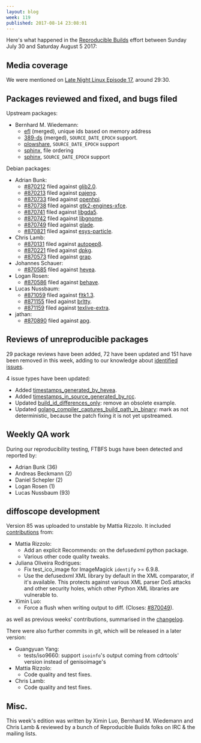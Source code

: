 ```yaml
---
layout: blog
week: 119
published: 2017-08-14 23:08:01
---
```


Here's what happened in the [Reproducible
Builds](https://reproducible-builds.org) effort between Sunday July 30 and
Saturday August 5 2017:


Media coverage
--------------

We were mentioned on [Late Night Linux Episode
17](https://latenightlinux.com/late-night-linux-episode-17/), around 29:30.


Packages reviewed and fixed, and bugs filed
-------------------------------------------

Upstream packages:

* Bernhard M. Wiedemann:
  * [efl](https://phab.enlightenment.org/rEFL4d2117ef2a5344d298dfa7768d01feab0cf86558)
  (merged), unique ids based on memory address
  * [389-ds](https://lists.fedoraproject.org/archives/list/389-devel@lists.fedoraproject.org/thread/RJYESKP3VAHGM5J5W67APFAQPQA6SUY2/)
  (merged), `SOURCE_DATE_EPOCH` support.
  * [plowshare](https://github.com/mcrapet/plowshare/pull/97), `SOURCE_DATE_EPOCH` support
  * [sphinx](https://github.com/sphinx-doc/sphinx/pull/3972), file ordering
  * [sphinx](https://github.com/sphinx-doc/sphinx/pull/3973), `SOURCE_DATE_EPOCH` support

Debian packages:

* Adrian Bunk:
  * [#870212](https://bugs.debian.org/870212) filed against [glib2.0](https://tracker.debian.org/pkg/glib2.0).
  * [#870213](https://bugs.debian.org/870213) filed against [pajeng](https://tracker.debian.org/pkg/pajeng).
  * [#870733](https://bugs.debian.org/870733) filed against [openhpi](https://tracker.debian.org/pkg/openhpi).
  * [#870738](https://bugs.debian.org/870738) filed against [gtk2-engines-xfce](https://tracker.debian.org/pkg/gtk2-engines-xfce).
  * [#870741](https://bugs.debian.org/870741) filed against [libgda5](https://tracker.debian.org/pkg/libgda5).
  * [#870742](https://bugs.debian.org/870742) filed against [libgnome](https://tracker.debian.org/pkg/libgnome).
  * [#870749](https://bugs.debian.org/870749) filed against [glade](https://tracker.debian.org/pkg/glade).
  * [#870821](https://bugs.debian.org/870821) filed against [esys-particle](https://tracker.debian.org/pkg/esys-particle).
* Chris Lamb:
  * [#870131](https://bugs.debian.org/870131) filed against [autopep8](https://tracker.debian.org/pkg/autopep8).
  * [#870221](https://bugs.debian.org/870221) filed against [dpkg](https://tracker.debian.org/pkg/dpkg).
  * [#870573](https://bugs.debian.org/870573) filed against [grap](https://tracker.debian.org/pkg/grap).
* Johannes Schauer:
  * [#870585](https://bugs.debian.org/870585) filed against [hevea](https://tracker.debian.org/pkg/hevea).
* Logan Rosen:
  * [#870586](https://bugs.debian.org/870586) filed against [behave](https://tracker.debian.org/pkg/behave).
* Lucas Nussbaum:
  * [#871059](https://bugs.debian.org/871059) filed against [fltk1.3](https://tracker.debian.org/pkg/fltk1.3).
  * [#871155](https://bugs.debian.org/871155) filed against [brltty](https://tracker.debian.org/pkg/brltty).
  * [#871159](https://bugs.debian.org/871159) filed against [texlive-extra](https://tracker.debian.org/pkg/texlive-extra).
* jathan:
  * [#870890](https://bugs.debian.org/870890) filed against [apg](https://tracker.debian.org/pkg/apg).


Reviews of unreproducible packages
----------------------------------

29 package reviews have been added, 72 have been updated and 151 have been
removed in this week, adding to our knowledge about [identified
issues](https://tests.reproducible-builds.org/debian/index_issues.html).

4 issue types have been updated:

- Added [timestamps_generated_by_hevea](https://tests.reproducible-builds.org/issues/unstable/timestamps_generated_by_hevea_issue.html).
- Added [timestamps_in_source_generated_by_rcc](https://tests.reproducible-builds.org/issues/unstable/timestamps_in_source_generated_by_rcc_issue.html).
- Updated [build_id_differences_only](https://tests.reproducible-builds.org/issues/unstable/build_id_differences_only_issue.html): remove an obsolete example.
- Updated [golang_compiler_captures_build_path_in_binary](https://tests.reproducible-builds.org/issues/unstable/golang_compiler_captures_build_path_in_binary_issue.html): mark as
  not deterministic, because the patch fixing it is not yet upstreamed.


Weekly QA work
--------------

During our reproducibility testing, FTBFS bugs have been detected and reported by:

 - Adrian Bunk (36)
 - Andreas Beckmann (2)
 - Daniel Schepler (2)
 - Logan Rosen (1)
 - Lucas Nussbaum (93)


diffoscope development
----------------------

Version 85 was uploaded to unstable by Mattia Rizzolo. It included [contributions](https://anonscm.debian.org/git/reproducible/diffoscope.git/log/?h=85) from:

- Mattia Rizzolo:
  - Add an explicit Recommends: on the defusedxml python package.
  - Various other code quality tweaks.
- Juliana Oliveira Rodrigues:
  - Fix test_ico_image for ImageMagick `identify` >= 6.9.8.
  - Use the defusedxml XML library by default in the XML comparator, if it's
    available. This protects against various XML parser DoS attacks and other
    security holes, which other Python XML libraries are vulnerable to.
- Ximin Luo:
  - Force a flush when writing output to diff. (Closes: [#870049](https://bugs.debian.org/870049)).

as well as previous weeks' contributions, summarised in the
[changelog](http://metadata.ftp-master.debian.org/changelogs/main/d/diffoscope/diffoscope_85_changelog).

There were also further commits in git, which will be released in a later
version:

- Guangyuan Yang:
  - tests/iso9660: support `isoinfo`'s output coming from cdrtools' version
    instead of genisoimage's
- Mattia Rizzolo:
  - Code quality and test fixes.
- Chris Lamb:
  - Code quality and test fixes.


Misc.
-----

This week's edition was written by Ximin Luo, Bernhard M. Wiedemann and Chris
Lamb & reviewed by a bunch of Reproducible Builds folks on IRC & the mailing
lists.

